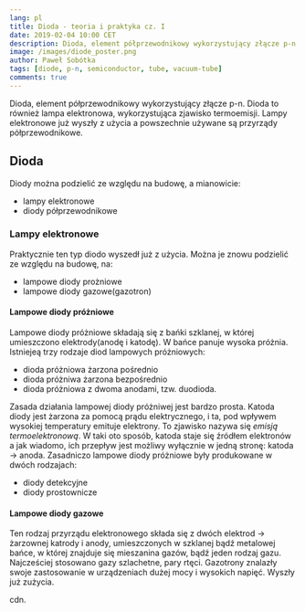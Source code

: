 ```yaml
---
lang: pl
title: Dioda - teoria i praktyka cz. I
date: 2019-02-04 10:00 CET
description: Dioda, element półprzewodnikowy wykorzystujący złącze p-n. Dioda to również lampa elektronowa, wykorzystująca zjawisko termoemisji.
image: /images/diode_poster.png
author: Paweł Sobótka
tags: [diode, p-n, semiconductor, tube, vacuum-tube]
comments: true
---
```


Dioda, element półprzewodnikowy wykorzystujący złącze p-n. Dioda to również lampa elektronowa, wykorzystująca zjawisko termoemisji. Lampy elektronowe już wyszły z użycia a powszechnie używane są przyrządy półprzewodnikowe.

## Dioda

Diody można podzielić ze względu na budowę, a mianowicie:

- lampy elektronowe
- diody półprzewodnikowe

### Lampy elektronowe
Praktycznie ten typ diodo wyszedł już z użycia. Można je znowu podzielić ze względu na budowę, na:

- lampowe diody prożniowe
- lampowe diody gazowe(gazotron)

#### Lampowe diody próżniowe
Lampowe diody próżniowe składają się z bańki szklanej, w której umieszczono elektrody(anodę i katodę). W bańce panuje wysoka próżnia. Istniejeą trzy rodzaje diod lampowych próżniowych:

- dioda próżniowa żarzona pośrednio
- dioda próżniwa żarzona bezpośrednio
- dioda próżniowa z dwoma anodami, tzw. duodioda.

Zasada działania lampowej diody próżniwej jest bardzo prosta. Katoda diody jest żarzona za pomocą prądu elektrycznego, i ta, pod wpływem wysokiej temperatury emituje elektrony. To zjawisko nazywa się _emisją termoelektronową_. W taki oto sposób, katoda staje się źródłem elektronów a jak wiadomo, ich przepływ jest możliwy wyłącznie w jedną stronę: katoda -> anoda. Zasadniczo lampowe diody próżniowe były produkowane w dwóch rodzajach:

- diody detekcyjne
- diody prostownicze 

#### Lampowe diody gazowe
Ten rodzaj przyrządu elektronowego składa się z dwóch elektrod -> żarzownej katrody i anody, umieszczonych w szklanej bądź metalowej bańce, w której znajduje się mieszanina gazów, bądź jeden rodzaj gazu. Najcześciej stosowano gazy szlachetne, pary rtęci. Gazotrony znalazły swoje zastosowanie w urządzeniach dużej mocy i wysokich napięć. Wyszły już  zużycia.

cdn.

